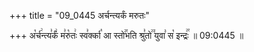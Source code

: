 +++
title = "09_0445 अर्चन्त्यर्कं मरुतः"

+++
अ꣡र्च꣢न्त्य꣣र्कं꣢ म꣣रु꣡तः꣢ स्व꣣र्क्का꣡ आ स्तो꣢꣯भति श्रु꣣तो꣢꣫ युवा꣣ स꣡ इन्द्रः꣢꣯ ॥ 09:0445 ॥

